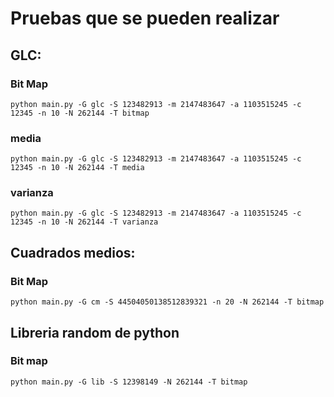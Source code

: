 # Pruebas que se pueden realizar

## GLC:

### Bit Map
`python main.py -G glc -S 123482913 -m 2147483647 -a 1103515245 -c 12345 -n 10 -N 262144 -T bitmap`

### media
`python main.py -G glc -S 123482913 -m 2147483647 -a 1103515245 -c 12345 -n 10 -N 262144 -T media`

### varianza
`python main.py -G glc -S 123482913 -m 2147483647 -a 1103515245 -c 12345 -n 10 -N 262144 -T varianza`

## Cuadrados medios:

### Bit Map
`python main.py -G cm -S 44504050138512839321 -n 20 -N 262144 -T bitmap`

## Libreria random de python

### Bit map
`python main.py -G lib -S 12398149 -N 262144 -T bitmap`
